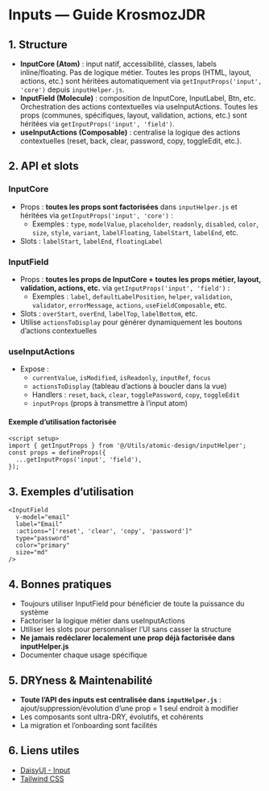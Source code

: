 # Inputs — Guide KrosmozJDR

## 1. Structure

- **InputCore (Atom)** : input natif, accessibilité, classes, labels inline/floating. Pas de logique métier. Toutes les props (HTML, layout, actions, etc.) sont héritées automatiquement via `getInputProps('input', 'core')` depuis `inputHelper.js`.
- **InputField (Molecule)** : composition de InputCore, InputLabel, Btn, etc. Orchestration des actions contextuelles via useInputActions. Toutes les props (communes, spécifiques, layout, validation, actions, etc.) sont héritées via `getInputProps('input', 'field')`.
- **useInputActions (Composable)** : centralise la logique des actions contextuelles (reset, back, clear, password, copy, toggleEdit, etc.).

## 2. API et slots

### InputCore
- Props : **toutes les props sont factorisées** dans `inputHelper.js` et héritées via `getInputProps('input', 'core')` :
  - Exemples : `type`, `modelValue`, `placeholder`, `readonly`, `disabled`, `color`, `size`, `style`, `variant`, `labelFloating`, `labelStart`, `labelEnd`, etc.
- Slots : `labelStart`, `labelEnd`, `floatingLabel`

### InputField
- Props : **toutes les props de InputCore + toutes les props métier, layout, validation, actions, etc.** via `getInputProps('input', 'field')` :
  - Exemples : `label`, `defaultLabelPosition`, `helper`, `validation`, `validator`, `errorMessage`, `actions`, `useFieldComposable`, etc.
- Slots : `overStart`, `overEnd`, `labelTop`, `labelBottom`, etc.
- Utilise `actionsToDisplay` pour générer dynamiquement les boutons d’actions contextuelles

### useInputActions
- Expose :
  - `currentValue`, `isModified`, `isReadonly`, `inputRef`, `focus`
  - `actionsToDisplay` (tableau d’actions à boucler dans la vue)
  - Handlers : `reset`, `back`, `clear`, `togglePassword`, `copy`, `toggleEdit`
  - `inputProps` (props à transmettre à l’input atom)

#### Exemple d’utilisation factorisée
```vue
<script setup>
import { getInputProps } from '@/Utils/atomic-design/inputHelper';
const props = defineProps({
  ...getInputProps('input', 'field'),
});
```

## 3. Exemples d’utilisation

```vue
<InputField
  v-model="email"
  label="Email"
  :actions="['reset', 'clear', 'copy', 'password']"
  type="password"
  color="primary"
  size="md"
/>
```

## 4. Bonnes pratiques
- Toujours utiliser InputField pour bénéficier de toute la puissance du système
- Factoriser la logique métier dans useInputActions
- Utiliser les slots pour personnaliser l’UI sans casser la structure
- **Ne jamais redéclarer localement une prop déjà factorisée dans inputHelper.js**
- Documenter chaque usage spécifique

## 5. DRYness & Maintenabilité
- **Toute l’API des inputs est centralisée dans `inputHelper.js`** : ajout/suppression/évolution d’une prop = 1 seul endroit à modifier
- Les composants sont ultra-DRY, évolutifs, et cohérents
- La migration et l’onboarding sont facilités

## 6. Liens utiles
- [DaisyUI - Input](https://daisyui.com/components/input/)
- [Tailwind CSS](https://tailwindcss.com/docs/utility-first) 